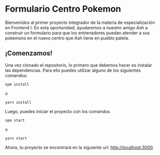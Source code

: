 # Formulario Centro Pokemon

Bienvenidos al primer proyecto integrador de la materia de especialización en
Frontend I. En esta oportunidad, ayudaremos a nuestro amigo Ash a construir un
formulario para que los entrenadores puedan atender a sus pokemons en el nuevo centro
que Ash tiene en pueblo paleta.

## ¡Comenzamos!

Una vez clonado el repositorio, lo primero que debemos hacer es instalar las dependencias.
Para ello puedes utilizar alguno de los siguientes comandos:

```
npm install
```

o

```
yarn install
```

Luego, puedes iniciar el proyecto con los comandos

```
npm start
```

o

```
yarn start
```

Ahora, tu proyecto se encontrará en la siguiente url: [http://localhost:3000](http://localhost:3000).


